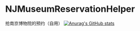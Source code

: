# NJMuseumReservationHelper
抢南京博物院的预约（自用）
[![Anurag's GitHub stats](https://github-readme-stats.vercel.app/api?username=KaguraMiku)](https://github.com/anuraghazra/github-readme-stats)
